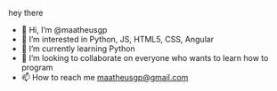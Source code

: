 hey there 

- 👋 Hi, I’m @maatheusgp
- 👀 I’m interested in Python, JS, HTML5, CSS, Angular
- 🌱 I’m currently learning Python
- 💞️ I’m looking to collaborate on everyone who wants to learn how to program 
- 📫 How to reach me maatheusgp@gmail.com

<!---
maatheusgp/maatheusgp is a ✨ special ✨ repository because its `README.md` (this file) appears on your GitHub profile.
You can click the Preview link to take a look at your changes.
--->

